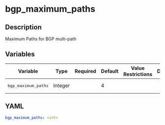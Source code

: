 # bgp_maximum_paths

## Description

Maximum Paths for BGP multi-path

## Variables

| Variable | Type | Required | Default | Value Restrictions | Description |
| -------- | ---- | -------- | ------- | ------------------ | ----------- |
| <pre>bgp_maximum_paths | Integer |  | 4 |  |  |

## YAML

```yaml
bgp_maximum_paths: <int>
```